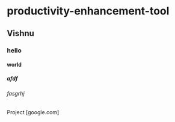 # productivity-enhancement-tool
## Vishnu
### hello
#### world
##### afdf 
###### fasgrhj
Project [google.com]

